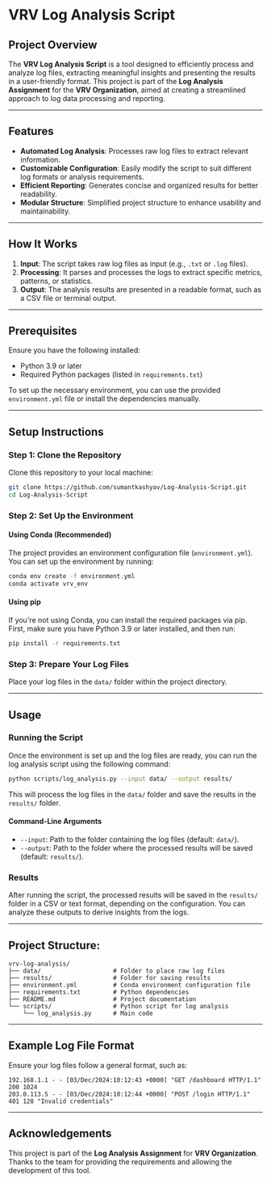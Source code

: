 # VRV Log Analysis Script

## Project Overview

The **VRV Log Analysis Script** is a tool designed to efficiently process and analyze log files, extracting meaningful insights and presenting the results in a user-friendly format. This project is part of the **Log Analysis Assignment** for the **VRV Organization**, aimed at creating a streamlined approach to log data processing and reporting. 

---

## Features

- **Automated Log Analysis**: Processes raw log files to extract relevant information.
- **Customizable Configuration**: Easily modify the script to suit different log formats or analysis requirements.
- **Efficient Reporting**: Generates concise and organized results for better readability.
- **Modular Structure**: Simplified project structure to enhance usability and maintainability.

---

## How It Works

1. **Input**: The script takes raw log files as input (e.g., `.txt` or `.log` files).
2. **Processing**: It parses and processes the logs to extract specific metrics, patterns, or statistics.
3. **Output**: The analysis results are presented in a readable format, such as a CSV file or terminal output.

---

## Prerequisites

Ensure you have the following installed:

- Python 3.9 or later
- Required Python packages (listed in `requirements.txt`)

To set up the necessary environment, you can use the provided `environment.yml` file or install the dependencies manually.

---

## Setup Instructions

### Step 1: Clone the Repository

Clone this repository to your local machine:

```bash
git clone https://github.com/sumantkashyav/Log-Analysis-Script.git
cd Log-Analysis-Script
```

### Step 2: Set Up the Environment

#### Using Conda (Recommended)

The project provides an environment configuration file (`environment.yml`). You can set up the environment by running:

```bash
conda env create -f environment.yml
conda activate vrv_env
```

#### Using pip

If you're not using Conda, you can install the required packages via pip. First, make sure you have Python 3.9 or later installed, and then run:

```bash
pip install -r requirements.txt
```

### Step 3: Prepare Your Log Files

Place your log files in the `data/` folder within the project directory.

---

## Usage

### Running the Script

Once the environment is set up and the log files are ready, you can run the log analysis script using the following command:

```bash
python scripts/log_analysis.py --input data/ --output results/
```

This will process the log files in the `data/` folder and save the results in the `results/` folder.

#### Command-Line Arguments

- `--input`: Path to the folder containing the log files (default: `data/`).
- `--output`: Path to the folder where the processed results will be saved (default: `results/`).

### Results

After running the script, the processed results will be saved in the `results/` folder in a CSV or text format, depending on the configuration. You can analyze these outputs to derive insights from the logs.

---

## Project Structure:

```
vrv-log-analysis/
├── data/                    # Folder to place raw log files
├── results/                 # Folder for saving results
├── environment.yml          # Conda environment configuration file
├── requirements.txt         # Python dependencies
├── README.md                # Project documentation
└── scripts/                 # Python script for log analysis
    └── log_analysis.py      # Main code
```

---

## Example Log File Format

Ensure your log files follow a general format, such as:

```
192.168.1.1 - - [03/Dec/2024:10:12:43 +0000] "GET /dashboard HTTP/1.1" 200 1024
203.0.113.5 - - [03/Dec/2024:10:12:44 +0000] "POST /login HTTP/1.1" 401 128 "Invalid credentials"
```

---

## Acknowledgements

This project is part of the **Log Analysis Assignment** for **VRV Organization**. Thanks to the team for providing the requirements and allowing the development of this tool.
```